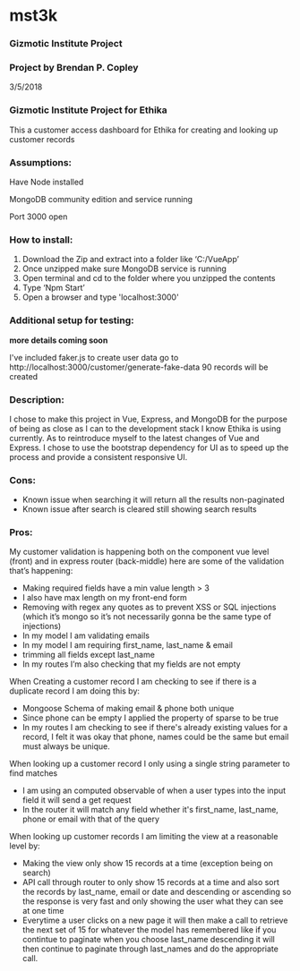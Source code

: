 # mst3k
### Gizmotic Institute Project
### Project by Brendan P. Copley
3/5/2018

### Gizmotic Institute Project for Ethika

This a customer access dashboard for Ethika for creating and looking up customer records

### Assumptions:
Have Node installed

MongoDB community edition and service running

Port 3000 open

### How to install:
1. Download the Zip and extract into a folder like ‘C:/VueApp’
2. Once unzipped make sure MongoDB service is running
3. Open terminal and cd to the folder where you unzipped the contents
4. Type ‘Npm Start’
5. Open a browser and type 'localhost:3000'

### Additional setup for testing:
 **more details coming soon** 
 
I've included faker.js to create user data go to 
http://localhost:3000/customer/generate-fake-data
 90 records will be created

### Description:
I chose to make this project in Vue, Express, and MongoDB for the purpose of being as close as I can to the development stack I know Ethika is using currently. As to reintroduce myself to the latest changes of Vue and Express. I chose to use the bootstrap dependency for UI as to speed up the process and provide a consistent responsive UI. 

### Cons:
* Known issue when searching it will return all the results non-paginated
* Known issue after search is cleared still showing search results

### Pros:
My customer validation is happening both on the component vue level (front) and in express router (back-middle) here are some of the validation that’s happening:
* Making required fields have a min value length > 3
* I also have max length on my front-end form
* Removing with regex any quotes as to prevent XSS or SQL injections (which it’s mongo so it’s not necessarily gonna be the same type of injections)
* In my model I am validating emails
* In my model I am requiring first_name, last_name & email
* trimming all fields except last_name
* In my routes I’m also checking that my fields are not empty

When Creating a customer record I am checking to see if there is a duplicate record I am doing this by:
* Mongoose Schema of making email & phone both unique
* Since phone can be empty I applied the property of sparse to be true
* In my routes I am checking to see if there's already existing values for a record, I felt it was okay that phone, names could be the same but email must always be unique.

When looking up a customer record I only using a single string parameter to find matches
* I am using an computed observable of when a user types into the input field it will send a get request
* In the router it will match any field whether it's first_name, last_name, phone or email with that of the query

When looking up customer records I am limiting the view at a reasonable level by:
* Making the view only show 15 records at a time (exception being on search)
* API call through router to only show 15 records at a time and also sort the records by last_name, email or date and descending or ascending so the response is very fast and only showing the user what they can see at one time
* Everytime a user clicks on a new page it will then make a call to retrieve the next set of 15 for whatever the model has remembered like if you contintue to paginate when you choose last_name descending it will then continue to paginate through last_names and do the appropriate call.

